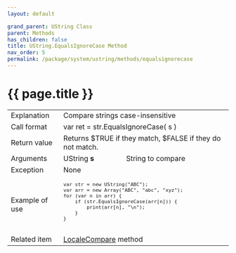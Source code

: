 ```yaml
---
layout: default

grand_parent: UString Class
parent: Methods
has_children: false
title: UString.EqualsIgnoreCase Method
nav_order: 5
permalink: /package/system/ustring/methods/equalsignorecase
---
```

# {{ page.title }}

<table>
  <tr>
    <td>Explanation</td>
    <td colspan="2">Compare strings case-insensitive</td>
  </tr>
  <tr>
    <td>Call format</td>
    <td colspan="2">var ret = str.EqualsIgnoreCase( s )</td>
  </tr>
  <tr>
    <td>Return value</td>
    <td colspan="2">Returns $TRUE if they match, $FALSE if they do not match.</td>
  </tr>  
  <tr>
    <td>Arguments</td>
    <td>UString <b>s</b></td>
    <td>String to compare</td>
  </tr>
  <tr>
    <td>Exception</td>
    <td colspan="2">None</td>
  </tr>
  <tr>
    <td>Example of use</td>
    <td colspan="2"><code><pre>
var str = new UString("ABC");
var arr = new Array("ABC", "abc", "xyz");
for (var n in arr) {
    if (str.EqualsIgnoreCase(arr[n])) {
        print(arr[n], "\n");
    }
}
    </pre></code></td>
  </tr>
  <tr>
    <td>Related item</td>
    <td colspan="2"><a href="/package/system/ustring/methods/localecompare">LocaleCompare</a> method</td>
  </tr>
</table>